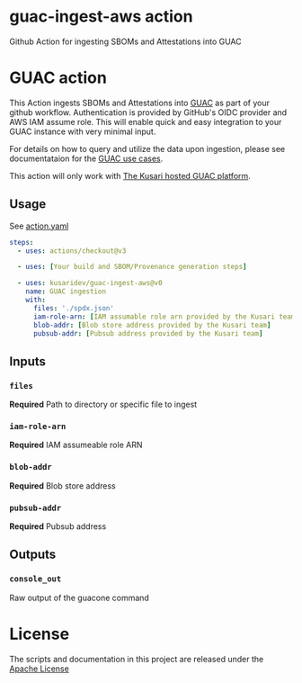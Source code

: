 # guac-ingest-aws action
Github Action for ingesting SBOMs and Attestations into GUAC


# GUAC action

This Action ingests SBOMs and Attestations into
[GUAC](https://github.com/guacsec/guac) as part of your github
workflow.
Authentication is provided by GitHub's OIDC provider and AWS IAM assume role. This will enable quick and easy integration to your GUAC
instance with very minimal input.

For details on how to query and utilize the data upon ingestion, please see documentataion for the [GUAC use cases](https://docs.guac.sh/guac-use-cases/). 

This action will only work with [The Kusari hosted GUAC platform](https://www.kusari.dev/).  

## Usage

See [action.yaml](action.yaml)

```yaml
steps:
  - uses: actions/checkout@v3

  - uses: [Your build and SBOM/Provenance generation steps]

  - uses: kusaridev/guac-ingest-aws@v0
    name: GUAC ingestion
    with:
      files: './spdx.json'
      iam-role-arn: [IAM assumable role arn provided by the Kusari team]
      blob-addr: [Blob store address provided by the Kusari team]
      pubsub-addr: [Pubsub address provided by the Kusari team]

```

## Inputs

### `files`

**Required** Path to directory or specific file to ingest

### `iam-role-arn`

**Required** IAM assumeable role ARN

### `blob-addr`

**Required** Blob store address

### `pubsub-addr`

**Required** Pubsub address

## Outputs

### `console_out`

Raw output of the guacone command

# License

The scripts and documentation in this project are released under the [Apache License](LICENSE)